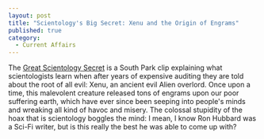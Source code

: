 ```yaml
---
layout: post
title: "Scientology's Big Secret: Xenu and the Origin of Engrams"
published: true
category:
  - Current Affairs
---
```


The [Great Scientology Secret] is a South Park clip explaining what
scientologists learn when after years of expensive auditing they are
told about the root of all evil: Xenu, an ancient evil Alien overlord.
Once upon a time, this malevolent creature released tons of engrams upon
our poor suffering earth, which have ever since been seeping into
people's minds and wreaking all kind of havoc and misery. The colossal
stupidity of the hoax that is scientology boggles the mind: I mean, I
know Ron Hubbard was a Sci-Fi writer, but is this really the best he was
able to come up with?

  [Great Scientology Secret]: http://www.vsocial.com/video/index.php?d=2567

